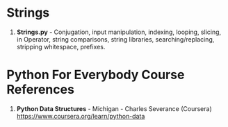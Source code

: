 #  Strings
1.  **Strings.py** - Conjugation, input manipulation, indexing, looping, slicing, in Operator, string comparisons, string libraries, searching/replacing, stripping whitespace, prefixes.  


#  Python For Everybody Course References
1.  **Python Data Structures** - Michigan - Charles Severance (Coursera)   
	https://www.coursera.org/learn/python-data
